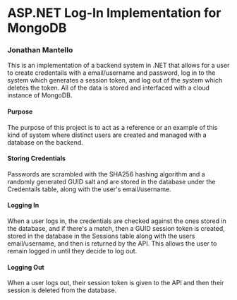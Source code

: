 # ASP.NET Log-In Implementation for MongoDB

### Jonathan Mantello

This is an implementation of a backend system in .NET that allows for a user to create credentails with a email/username and password, log in to the system which generates a session token, and log out of the system which deletes the token. All of the data is stored and interfaced with a cloud instance of MongoDB.

#### Purpose
The purpose of this project is to act as a reference or an example of this kind of system where distinct users are created and managed with a database on the backend. 

#### Storing Credentials
Passwords are scrambled with the SHA256 hashing algorithm and a randomly generated GUID salt and are stored in the database under the Credentails table, along with the user's email/username.

#### Logging In
When a user logs in, the credentials are checked against the ones stored in the database, and if there's a match, then a GUID session token is created, stored in the database in the Sessions table along with the users email/username, and then is returned by the API. This allows the user to remain logged in until they decide to log out.

#### Logging Out
When a user logs out, their session token is given to the API and then their session is deleted from the database.


